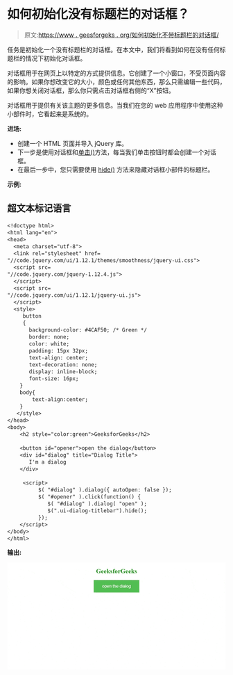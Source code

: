 # 如何初始化没有标题栏的对话框？

> 原文:[https://www . geesforgeks . org/如何初始化不带标题栏的对话框/](https://www.geeksforgeeks.org/how-to-initialize-a-dialog-without-a-title-bar/)

任务是初始化一个没有标题栏的对话框。在本文中，我们将看到如何在没有任何标题栏的情况下初始化对话框。

对话框用于在网页上以特定的方式提供信息。它创建了一个小窗口，不受页面内容的影响。如果你想改变它的大小，颜色或任何其他东西，那么只需编辑一些代码，如果你想关闭对话框，那么你只需点击对话框右侧的“X”按钮。

对话框用于提供有关该主题的更多信息。当我们在您的 web 应用程序中使用这种小部件时，它看起来是系统的。

**进场:**

*   创建一个 HTML 页面并导入 jQuery 库。
*   下一步是使用对话框和[单击()](https://www.geeksforgeeks.org/jquery-click-with-examples/)方法，每当我们单击按钮时都会创建一个对话框。
*   在最后一步中，您只需要使用 [hide()](https://www.geeksforgeeks.org/how-to-use-hide-method-on-button-click-using-jquery/) 方法来隐藏对话框小部件的标题栏。

**示例:**

## 超文本标记语言

```
<!doctype html>
<html lang="en">
<head>
  <meta charset="utf-8"> 
  <link rel="stylesheet" href=
"//code.jquery.com/ui/1.12.1/themes/smoothness/jquery-ui.css">
  <script src=
"//code.jquery.com/jquery-1.12.4.js">
  </script>
  <script src=
"//code.jquery.com/ui/1.12.1/jquery-ui.js">
  </script>
  <style>
     button 
     {
       background-color: #4CAF50; /* Green */
       border: none;
       color: white;
       padding: 15px 32px;
       text-align: center;
       text-decoration: none;
       display: inline-block;
       font-size: 16px;
    }
    body{
        text-align:center;    
    }
   </style>
</head>
<body>
    <h2 style="color:green">GeeksforGeeks</h2>

    <button id="opener">open the dialog</button>
    <div id="dialog" title="Dialog Title">
       I'm a dialog
    </div>

     <script>
          $( "#dialog" ).dialog({ autoOpen: false });
          $( "#opener" ).click(function() {
             $( "#dialog" ).dialog( "open" );
             $(".ui-dialog-titlebar").hide();
          });
    </script> 
</body>
</html>
```

**输出:**

![](img/6eaff847b1772ad3a5a377f18cca40ae.png)